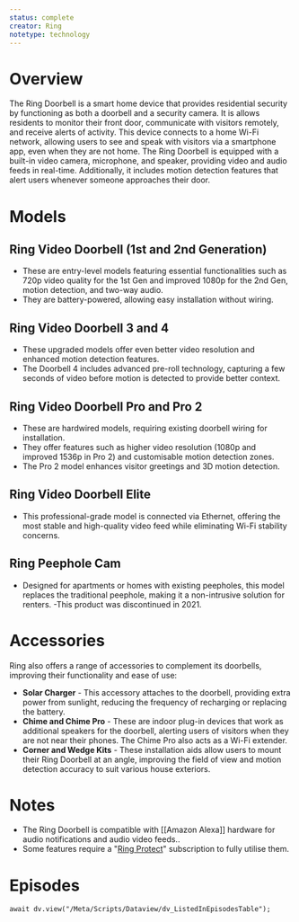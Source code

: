```yaml
---
status: complete
creator: Ring
notetype: technology
---
```

# Overview
The Ring Doorbell is a smart home device that provides residential security by functioning as both a doorbell and a security camera. It is allows residents to monitor their front door, communicate with visitors remotely, and receive alerts of activity. This device connects to a home Wi-Fi network, allowing users to see and speak with visitors via a smartphone app, even when they are not home. The Ring Doorbell is equipped with a built-in video camera, microphone, and speaker, providing video and audio feeds in real-time. Additionally, it includes motion detection features that alert users whenever someone approaches their door.

# Models

## Ring Video Doorbell (1st and 2nd Generation)
- These are entry-level models featuring essential functionalities such as 720p video quality for the 1st Gen and improved 1080p for the 2nd Gen, motion detection, and two-way audio.
- They are battery-powered, allowing easy installation without wiring.

## Ring Video Doorbell 3 and 4
- These upgraded models offer even better video resolution and enhanced motion detection features.
- The Doorbell 4 includes advanced pre-roll technology, capturing a few seconds of video before motion is detected to provide better context.

## Ring Video Doorbell Pro and Pro 2
- These are hardwired models, requiring existing doorbell wiring for installation.
- They offer features such as higher video resolution (1080p and improved 1536p in Pro 2) and customisable motion detection zones.
- The Pro 2 model enhances visitor greetings and 3D motion detection.

## Ring Video Doorbell Elite
- This professional-grade model is connected via Ethernet, offering the most stable and high-quality video feed while eliminating Wi-Fi stability concerns.

## Ring Peephole Cam
- Designed for apartments or homes with existing peepholes, this model replaces the traditional peephole, making it a non-intrusive solution for renters.
-This product was discontinued in 2021.

# Accessories
Ring also offers a range of accessories to complement its doorbells, improving their functionality and ease of use:

- **Solar Charger** - This accessory attaches to the doorbell, providing extra power from sunlight, reducing the frequency of recharging or replacing the battery.
- **Chime and Chime Pro** - These are indoor plug-in devices that work as additional speakers for the doorbell, alerting users of visitors when they are not near their phones. The Chime Pro also acts as a Wi-Fi extender.
- **Corner and Wedge Kits** - These installation aids allow users to mount their Ring Doorbell at an angle, improving the field of view and motion detection accuracy to suit various house exteriors.

# Notes
- The Ring Doorbell is compatible with [[Amazon Alexa]] hardware for audio notifications and audio video feeds..
- Some features require a "[Ring Protect](https://en-uk.ring.com/pages/protect-plans)" subscription to fully utilise them.

# Episodes
```dataviewjs
await dv.view("/Meta/Scripts/Dataview/dv_ListedInEpisodesTable");
```
